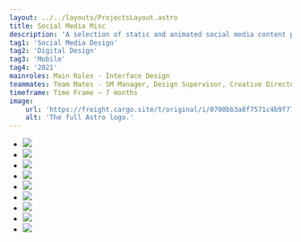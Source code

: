```yaml
---
layout: ../../layouts/ProjectsLayout.astro
title: Social Media Misc
description: 'A selection of static and animated social media content produced during the year of 2021 in the context of my internship at FullSix Portugal, Marketing Agency.'
tag1: 'Social Media Design'
tag2: 'Digital Design'
tag3: 'Mobile'
tag4: '2021'
mainroles: Main Roles - Interface Design
teammates: Team Mates - SM Manager, Design Supervisor, Creative Director
timeframe: Time Frame — 7 months
image:
    url: 'https://freight.cargo.site/t/original/i/0790bb3a8f7571c4b9f77c3583e14d3e3bc5890e302378c272b48572212eb462/social_media_misc_cover.jpg'
    alt: 'The full Astro logo.'
---
```


<section>  
    <ul class="misc_page_grid">
        <li><img src="https://freight.cargo.site/t/original/i/cc213e11a1e179fff63a13a27a05a08293839a311096f0a48c5141c340eda3ae/PostIG-04.jpg"></img></li>
        <li><img src="https://freight.cargo.site/t/original/i/d8616fda0d8109bdd7fb3f2712617f163285a97557608d774b472969347d9f4f/PostIG-10.jpg"></img></li>
        <li><img src="https://freight.cargo.site/t/original/i/b6ae916863534e09f7896678d01ace34f680857878597c139f73d63cc51869af/PostStoryIG-09.jpg"></img></li>
        <li><img src="https://freight.cargo.site/t/original/i/b663d5bc6543fba4729f2c8b1a3e6668cf021d9e00f631e95923c4bc5a51c803/2_StoryIG_animacao-ezgif.com-optimize.gif"></img></li>
        <li><img src="https://freight.cargo.site/t/original/i/2e48ca1b42ffcddb732b1af66e1018fe767ad1cb2c3196e702a436629d16cd2e/2_Story-05.jpg"></img></li>
        <li><img src="https://freight.cargo.site/t/original/i/e8f3ae05d6c639f7e5a10d8046c4a83aa54f2391171a478a35223839afa263ff/1-2_StoryIG_animacao_1-ezgif.com-optimize.gif"></img></li>
        <li><img src="https://freight.cargo.site/t/original/i/62f5c79a4397eb3baf60767ff321e056b16f47dd0a24953f1fd75eb7e096bec3/1_PostIG_animacao-ezgif.com-optimize.gif"></img></li>
        <li><img src="https://freight.cargo.site/t/original/i/b18c76054ef2a0e0cec0b8a72fa3cd3898bae20fd9e2c1f41be02f54cbcb9ca8/PostStoryIG-08.jpg"></img></li>
        <li><img src="https://freight.cargo.site/t/original/i/d8616fda0d8109bdd7fb3f2712617f163285a97557608d774b472969347d9f4f/PostIG-10.jpg"></img></li>
       </ul>
  </section>
